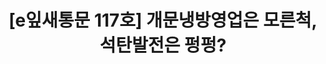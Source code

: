 ---
href: 'https://stibee.com/api/v1.0/emails/share/xC4ITz-Tx3gBRTjzouzYi1o1jNCmVw==#new_tab'
title: '[e잎새통문 117호] 개문냉방영업은 모른척, 석탄발전은 펑펑?'
img: '/_assets/117.jpg'
---